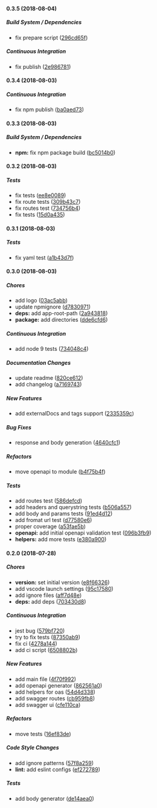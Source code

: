 #### 0.3.5 (2018-08-04)

##### Build System / Dependencies

*  fix prepare script ([296cd65f](git+https://gitlab.com/m03geek/fasify-oas3/commit/296cd65fe3e6320cc5955b2293ae3339d17f6edf))

##### Continuous Integration

*  fix publish ([2e986781](git+https://gitlab.com/m03geek/fasify-oas3/commit/2e98678185b472b4f43ab79d18be95f612e24ce1))

#### 0.3.4 (2018-08-03)

##### Continuous Integration

*  fix npm publish ([ba0aed73](git+https://gitlab.com/m03geek/fasify-oas3/commit/ba0aed73ea4cbf27111ea5b931bea77d4af1fc86))

#### 0.3.3 (2018-08-03)

##### Build System / Dependencies

* **npm:**  fix npm package build ([bc5014b0](git+https://gitlab.com/m03geek/fasify-oas3/commit/bc5014b01e3930f0bd7ef9228d2919a4304bfd15))

#### 0.3.2 (2018-08-03)

##### Tests

*  fix tests ([ee8e0089](git+https://gitlab.com/m03geek/fasify-oas3/commit/ee8e0089a7b65788c5845d7cb0fa8d02cef11f1a))
*  fix route tests ([309b43c7](git+https://gitlab.com/m03geek/fasify-oas3/commit/309b43c726635e5f245572608a7088bbf4da076e))
*  fix routes test ([734756b4](git+https://gitlab.com/m03geek/fasify-oas3/commit/734756b41a74133bfb939abfebe441498c963753))
*  fix tests ([15d0a435](git+https://gitlab.com/m03geek/fasify-oas3/commit/15d0a43508fef3b051d3626429175636e7ff2759))

#### 0.3.1 (2018-08-03)

##### Tests

*  fix yaml test ([a1b43d7f](git+https://gitlab.com/m03geek/fasify-oas3/commit/a1b43d7f433d2ea72ad95e5da6fea9510402e310))

#### 0.3.0 (2018-08-03)

##### Chores

*  add logo ([03ac5abb](git+https://gitlab.com/m03geek/fasify-oas3/commit/03ac5abbb845039286b1ee6fc0e333631446666b))
*  update npmignore ([d7830971](git+https://gitlab.com/m03geek/fasify-oas3/commit/d783097131ad30f1856c0d3cfb25b7c93f90caef))
* **deps:**  add app-root-path ([2a943818](git+https://gitlab.com/m03geek/fasify-oas3/commit/2a943818a6d63aa70497c3212b8ff5e484a60aaa))
* **package:**  add directories ([dde6cfd6](git+https://gitlab.com/m03geek/fasify-oas3/commit/dde6cfd64fa30569d4968f329b3d1e072e87cfe2))

##### Continuous Integration

*  add node 9 tests ([734048c4](git+https://gitlab.com/m03geek/fasify-oas3/commit/734048c486ffcd52da4ce3376266e821367bd9f7))

##### Documentation Changes

*  update readme ([820ce612](git+https://gitlab.com/m03geek/fasify-oas3/commit/820ce61235884836a889bdb4d88b8eaa55726be4))
*  add changelog ([a7169743](git+https://gitlab.com/m03geek/fasify-oas3/commit/a71697438895848d86d324e99894be40e16343ea))

##### New Features

*  add externalDocs and tags support ([2335359c](git+https://gitlab.com/m03geek/fasify-oas3/commit/2335359c1cbe91773e9f7092a99e133f91f7b0fa))

##### Bug Fixes

*  response and body generation ([4640cfc1](git+https://gitlab.com/m03geek/fasify-oas3/commit/4640cfc16aeba8aedfe5e2b272d220d516979107))

##### Refactors

*  move openapi to module ([b4f75b4f](git+https://gitlab.com/m03geek/fasify-oas3/commit/b4f75b4f0d9c0a70b4326e9f8342923b1d064d08))

##### Tests

*  add routes test ([586defcd](git+https://gitlab.com/m03geek/fasify-oas3/commit/586defcd96358517f3bcb9790058f5e5245f4867))
*  add headers and querystring tests ([b506a557](git+https://gitlab.com/m03geek/fasify-oas3/commit/b506a557fe7b8612819e0c83a4e8f3c3afab85c9))
*  add body and params tests ([91ed4d12](git+https://gitlab.com/m03geek/fasify-oas3/commit/91ed4d12f277761d1314a0eaafa88519d3f7fa56))
*  add fromat url test ([d77580e6](git+https://gitlab.com/m03geek/fasify-oas3/commit/d77580e60b9d2d4d7439e7927e3132bede6e825a))
*  proper coverage ([a53fae5b](git+https://gitlab.com/m03geek/fasify-oas3/commit/a53fae5b97de78dfd493e38fef62eb32f6fb4a4c))
* **openapi:**  add initial openapi validation test ([096b3fb9](git+https://gitlab.com/m03geek/fasify-oas3/commit/096b3fb9ea60d03fd22dff06a32697a0f665801e))
* **helpers:**  add more tests ([e380a900](git+https://gitlab.com/m03geek/fasify-oas3/commit/e380a900cf8de1d3aa7dfe23625b6e3cd3dee392))

#### 0.2.0 (2018-07-28)

##### Chores

* **version:**  set initial version ([e8f66326](git+https://gitlab.com/m03geek/fasify-oas3/commit/e8f663266d02f2593581e8d06b3d7a8808abbe10))
*  add vscode launch settings ([95c17580](git+https://gitlab.com/m03geek/fasify-oas3/commit/95c175804b7cf3afb9a94049d86de25963e71693))
*  add ignore files ([aff7d48e](git+https://gitlab.com/m03geek/fasify-oas3/commit/aff7d48e8f4ee20486987332e644e2ae9bc70a8c))
* **deps:**  add deps ([703430d8](git+https://gitlab.com/m03geek/fasify-oas3/commit/703430d850ca10be807a690e90590578219ff9de))

##### Continuous Integration

*  jest bug ([579bf720](git+https://gitlab.com/m03geek/fasify-oas3/commit/579bf7207b9ffae91958661dd90f4dbd31782cbc))
*  try to fix tests ([87350ab9](git+https://gitlab.com/m03geek/fasify-oas3/commit/87350ab9dd00f7554ea944649fdc200517f17916))
*  fix ci ([4278a144](git+https://gitlab.com/m03geek/fasify-oas3/commit/4278a144e664653662efddf0fd912cd8571c08db))
*  add ci script ([6508802b](git+https://gitlab.com/m03geek/fasify-oas3/commit/6508802b084e455135e5e4d42f3d40e4deb54d6c))

##### New Features

*  add main file ([4f70f992](git+https://gitlab.com/m03geek/fasify-oas3/commit/4f70f99233c79552ede9034a89db3eca98c1a113))
*  add openapi generator ([862561a0](git+https://gitlab.com/m03geek/fasify-oas3/commit/862561a0784c82797154c22951ce2cdfdb897709))
*  add helpers for oas ([54d4d338](git+https://gitlab.com/m03geek/fasify-oas3/commit/54d4d338a6a5f1c9911f6451604884650b4c4658))
*  add swagger routes ([cb959fb8](git+https://gitlab.com/m03geek/fasify-oas3/commit/cb959fb88c8fbade84ff815eec27ee616fca313c))
*  add swagger ui ([cfe110ca](git+https://gitlab.com/m03geek/fasify-oas3/commit/cfe110cad04b1d32e3a002e89f42acd407123d01))

##### Refactors

*  move tests ([16ef83de](git+https://gitlab.com/m03geek/fasify-oas3/commit/16ef83de51c69f5d1142fd596129cb54ad8ffa3e))

##### Code Style Changes

*  add ignore patterns ([57f8a259](git+https://gitlab.com/m03geek/fasify-oas3/commit/57f8a259fb76ee2ee06b0644912bf82872f263b6))
* **lint:**  add eslint configs ([ef272789](git+https://gitlab.com/m03geek/fasify-oas3/commit/ef272789142a4c0b241422419f2abb7d1f661121))

##### Tests

*  add body generator ([de14aea0](git+https://gitlab.com/m03geek/fasify-oas3/commit/de14aea00817481c1c7b8da87ee40e7501fa1ab3))

